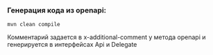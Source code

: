 ### Генерация кода из openapi:
```commandline
mvn clean compile
```
Комментарий задается в x-additional-comment у метода openapi и генерируется в интерфейсах Api и Delegate
